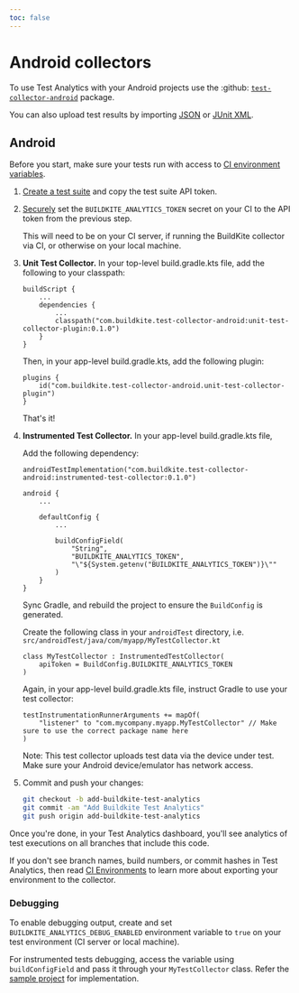 ```yaml
---
toc: false
---
```


# Android collectors

To use Test Analytics with your Android projects use the :github: [`test-collector-android`](https://github.com/buildkite/test-collector-android) package.

You can also upload test results by importing [JSON](/docs/test-analytics/importing-json) or [JUnit XML](/docs/test-analytics/importing-junit-xml).

## Android

Before you start, make sure your tests run with access to [CI environment variables](/docs/test-analytics/ci-environments).

1. [Create a test suite](https://buildkite.com/docs/test-analytics) and copy the test suite API token.

1. [Securely](/docs/pipelines/security/managing-secrets) set the `BUILDKITE_ANALYTICS_TOKEN` secret on your CI to the API token from the previous step.

    This will need to be on your CI server, if running the BuildKite collector via CI, or otherwise on your local machine.

1. **Unit Test Collector.** In your top-level build.gradle.kts file, add the following to your classpath:

    ```
    buildScript {
        ...
        dependencies {
            ...
            classpath("com.buildkite.test-collector-android:unit-test-collector-plugin:0.1.0")
        }
    }
    ```

    Then, in your app-level build.gradle.kts, add the following plugin:

    ```
    plugins {
        id("com.buildkite.test-collector-android.unit-test-collector-plugin")
    }
    ```

    That's it!

1. **Instrumented Test Collector.** In your app-level build.gradle.kts file,

    Add the following dependency:

    ```
    androidTestImplementation("com.buildkite.test-collector-android:instrumented-test-collector:0.1.0")
    ```

    ```
    android {
        ...

        defaultConfig {
            ...

            buildConfigField(
                "String",
                "BUILDKITE_ANALYTICS_TOKEN",
                "\"${System.getenv("BUILDKITE_ANALYTICS_TOKEN")}\""
            )
        }
    }
    ```

    Sync Gradle, and rebuild the project to ensure the `BuildConfig` is generated.

    Create the following class in your `androidTest` directory,
    i.e. `src/androidTest/java/com/myapp/MyTestCollector.kt`

    ```
    class MyTestCollector : InstrumentedTestCollector(
        apiToken = BuildConfig.BUILDKITE_ANALYTICS_TOKEN
    )
    ```

    Again, in your app-level build.gradle.kts file, instruct Gradle to use your test collector:

    ```
    testInstrumentationRunnerArguments += mapOf(
        "listener" to "com.mycompany.myapp.MyTestCollector" // Make sure to use the correct package name here
    )
    ```

    Note: This test collector uploads test data via the device under test. Make sure your Android
    device/emulator has network access.

1. Commit and push your changes:

    ```bash
    git checkout -b add-buildkite-test-analytics
    git commit -am "Add Buildkite Test Analytics"
    git push origin add-buildkite-test-analytics
    ```

Once you're done, in your Test Analytics dashboard, you'll see analytics of test executions on all branches that include this code.

If you don't see branch names, build numbers, or commit hashes in Test Analytics, then read [CI Environments](/docs/test-analytics/ci-environments) to learn more about exporting your environment to the collector.

### Debugging

To enable debugging output, create and set `BUILDKITE_ANALYTICS_DEBUG_ENABLED` environment variable to `true` on your test environment (CI server or local machine).

For instrumented tests debugging, access the variable using `buildConfigField` and pass it through your `MyTestCollector` class. Refer the [sample project](https://github.com/buildkite/test-collector-android/blob/main/sample/) for implementation.

